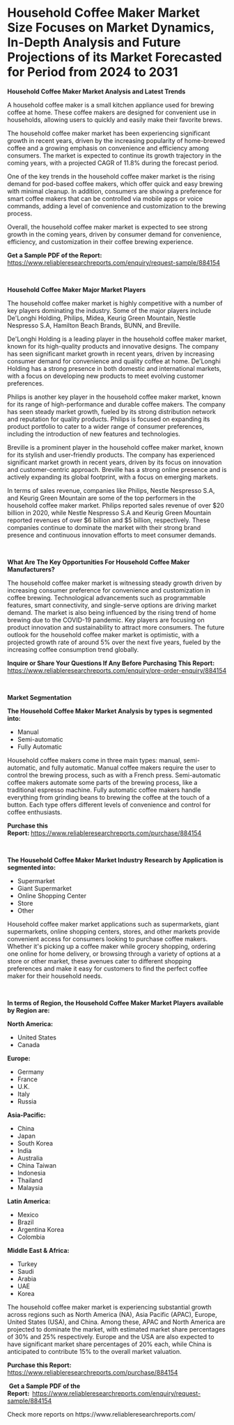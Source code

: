 <p><h1>Household Coffee Maker Market Size Focuses on Market Dynamics, In-Depth Analysis and Future Projections of its Market Forecasted for Period from 2024 to 2031</h1></p><p><strong>Household Coffee Maker Market Analysis and Latest Trends</strong></p>
<p><p>A household coffee maker is a small kitchen appliance used for brewing coffee at home. These coffee makers are designed for convenient use in households, allowing users to quickly and easily make their favorite brews.</p><p>The household coffee maker market has been experiencing significant growth in recent years, driven by the increasing popularity of home-brewed coffee and a growing emphasis on convenience and efficiency among consumers. The market is expected to continue its growth trajectory in the coming years, with a projected CAGR of 11.8% during the forecast period.</p><p>One of the key trends in the household coffee maker market is the rising demand for pod-based coffee makers, which offer quick and easy brewing with minimal cleanup. In addition, consumers are showing a preference for smart coffee makers that can be controlled via mobile apps or voice commands, adding a level of convenience and customization to the brewing process.</p><p>Overall, the household coffee maker market is expected to see strong growth in the coming years, driven by consumer demand for convenience, efficiency, and customization in their coffee brewing experience.</p></p>
<p><strong>Get a Sample PDF of the Report:&nbsp;</strong> <a href="https://www.reliableresearchreports.com/enquiry/request-sample/884154">https://www.reliableresearchreports.com/enquiry/request-sample/884154</a></p>
<p>&nbsp;</p>
<p><strong>Household Coffee Maker Major Market Players</strong></p>
<p><p>The household coffee maker market is highly competitive with a number of key players dominating the industry. Some of the major players include De'Longhi Holding, Philips, Midea, Keurig Green Mountain, Nestle Nespresso S.A, Hamilton Beach Brands, BUNN, and Breville.</p><p>De'Longhi Holding is a leading player in the household coffee maker market, known for its high-quality products and innovative designs. The company has seen significant market growth in recent years, driven by increasing consumer demand for convenience and quality coffee at home. De'Longhi Holding has a strong presence in both domestic and international markets, with a focus on developing new products to meet evolving customer preferences.</p><p>Philips is another key player in the household coffee maker market, known for its range of high-performance and durable coffee makers. The company has seen steady market growth, fueled by its strong distribution network and reputation for quality products. Philips is focused on expanding its product portfolio to cater to a wider range of consumer preferences, including the introduction of new features and technologies.</p><p>Breville is a prominent player in the household coffee maker market, known for its stylish and user-friendly products. The company has experienced significant market growth in recent years, driven by its focus on innovation and customer-centric approach. Breville has a strong online presence and is actively expanding its global footprint, with a focus on emerging markets.</p><p>In terms of sales revenue, companies like Philips, Nestle Nespresso S.A, and Keurig Green Mountain are some of the top performers in the household coffee maker market. Philips reported sales revenue of over $20 billion in 2020, while Nestle Nespresso S.A and Keurig Green Mountain reported revenues of over $6 billion and $5 billion, respectively. These companies continue to dominate the market with their strong brand presence and continuous innovation efforts to meet consumer demands.</p></p>
<p>&nbsp;</p>
<p><strong>What Are The Key Opportunities For Household Coffee Maker Manufacturers?</strong></p>
<p><p>The household coffee maker market is witnessing steady growth driven by increasing consumer preference for convenience and customization in coffee brewing. Technological advancements such as programmable features, smart connectivity, and single-serve options are driving market demand. The market is also being influenced by the rising trend of home brewing due to the COVID-19 pandemic. Key players are focusing on product innovation and sustainability to attract more consumers. The future outlook for the household coffee maker market is optimistic, with a projected growth rate of around 5% over the next five years, fueled by the increasing coffee consumption trend globally.</p></p>
<p><strong>Inquire or Share Your Questions If Any Before Purchasing This Report:</strong> <a href="https://www.reliableresearchreports.com/enquiry/pre-order-enquiry/884154">https://www.reliableresearchreports.com/enquiry/pre-order-enquiry/884154</a></p>
<p>&nbsp;</p>
<p><strong>Market Segmentation</strong></p>
<p><strong>The Household Coffee Maker Market Analysis by types is segmented into:</strong></p>
<p><ul><li>Manual</li><li>Semi-automatic</li><li>Fully Automatic</li></ul></p>
<p><p>Household coffee makers come in three main types: manual, semi-automatic, and fully automatic. Manual coffee makers require the user to control the brewing process, such as with a French press. Semi-automatic coffee makers automate some parts of the brewing process, like a traditional espresso machine. Fully automatic coffee makers handle everything from grinding beans to brewing the coffee at the touch of a button. Each type offers different levels of convenience and control for coffee enthusiasts.</p></p>
<p><strong>Purchase this Report:&nbsp;</strong><a href="https://www.reliableresearchreports.com/purchase/884154">https://www.reliableresearchreports.com/purchase/884154</a></p>
<p>&nbsp;</p>
<p><strong>The Household Coffee Maker Market Industry Research by Application is segmented into:</strong></p>
<p><ul><li>Supermarket</li><li>Giant Supermarket</li><li>Online Shopping Center</li><li>Store</li><li>Other</li></ul></p>
<p><p>Household coffee maker market applications such as supermarkets, giant supermarkets, online shopping centers, stores, and other markets provide convenient access for consumers looking to purchase coffee makers. Whether it's picking up a coffee maker while grocery shopping, ordering one online for home delivery, or browsing through a variety of options at a store or other market, these avenues cater to different shopping preferences and make it easy for customers to find the perfect coffee maker for their household needs.</p></p>
<p>&nbsp;</p>
<p><strong>In terms of Region, the Household Coffee Maker Market Players available by Region are:</strong></p>
<p>
    <p> <strong> North America: </strong>
        <ul>
            <li>United States</li>
            <li>Canada</li>
        </ul>
        </p> 
    <p> <strong> Europe: </strong>
        <ul>
            <li>Germany</li>
            <li>France</li>
            <li>U.K.</li>
            <li>Italy</li>
            <li>Russia</li>
        </ul>
        </p> 
    <p> <strong> Asia-Pacific: </strong>
        <ul>
            <li>China</li>
            <li>Japan</li>
            <li>South Korea</li>
            <li>India</li>
            <li>Australia</li>
            <li>China Taiwan</li>
            <li>Indonesia</li>
            <li>Thailand</li>
            <li>Malaysia</li>
        </ul>
        </p> 
    <p> <strong> Latin America: </strong>
        <ul>
            <li>Mexico</li>
            <li>Brazil</li>
            <li>Argentina Korea</li>
            <li>Colombia</li>
        </ul>
        </p> 
    <p> <strong> Middle East & Africa: </strong>
        <ul>
            <li>Turkey</li>
            <li>Saudi</li>
            <li>Arabia</li>
            <li>UAE</li>
            <li>Korea</li>
        </ul>
    </p>
    </p>
<p><p>The household coffee maker market is experiencing substantial growth across regions such as North America (NA), Asia Pacific (APAC), Europe, United States (USA), and China. Among these, APAC and North America are projected to dominate the market, with estimated market share percentages of 30% and 25% respectively. Europe and the USA are also expected to have significant market share percentages of 20% each, while China is anticipated to contribute 15% to the overall market valuation.</p></p>
<p><strong>Purchase this Report: </strong><a href="https://www.reliableresearchreports.com/purchase/884154">https://www.reliableresearchreports.com/purchase/884154</a></p>
<p>&nbsp;<strong>Get a Sample PDF of the Report:&nbsp;&nbsp;</strong><a href="https://www.reliableresearchreports.com/enquiry/request-sample/884154">https://www.reliableresearchreports.com/enquiry/request-sample/884154</a></p>
<p><strong></strong></p>
<p>Check more reports on https://www.reliableresearchreports.com/</p>